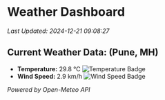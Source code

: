 
# Weather Dashboard

_Last Updated: 2024-12-21 09:08:27_

## Current Weather Data: (Pune, MH)
- **Temperature:** 29.8 °C ![Temperature Badge](https://img.shields.io/badge/Temperature-Medium%20Temp-green)
- **Wind Speed:** 2.9 km/h ![Wind Speed Badge](https://img.shields.io/badge/Wind%20Speed-Low%20Wind-blue)

*Powered by Open-Meteo API*
